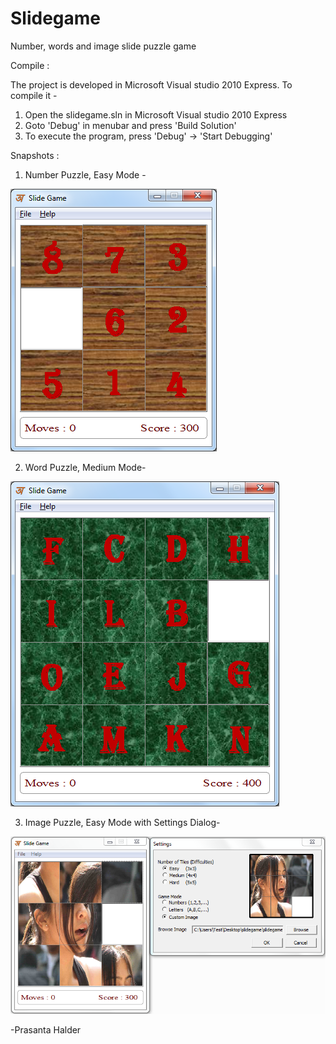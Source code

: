 # Slidegame
Number, words and image slide puzzle game



Compile :

The project is developed in Microsoft Visual studio 2010 Express. To compile it -
1. Open the slidegame.sln in Microsoft Visual studio 2010 Express
2. Goto 'Debug' in menubar and press 'Build Solution'
3. To execute the program, press 'Debug' -> 'Start Debugging'



Snapshots :

1. Number Puzzle, Easy Mode -

![Alt text](snapshots/number_easy.png?raw=true "Number Puzzle, Easy Mode")


2. Word Puzzle, Medium Mode-

![Alt text](snapshots/word_medium.png?raw=true "Word Puzzle, Medium Mode")


3. Image Puzzle, Easy Mode with Settings Dialog-

![Alt text](snapshots/image_settings.png?raw=true "Image Puzzle, Easy Mode with Settings Dialog")


-Prasanta Halder
